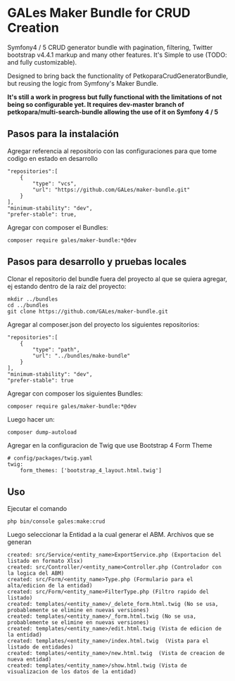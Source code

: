 # GALes Maker Bundle for CRUD Creation

Symfony4 / 5 CRUD generator bundle with pagination, filtering, Twitter bootstrap v4.4.1 markup and many other features. It's Simple to use (TODO: and fully customizable).

Designed to bring back the functionality of PetkoparaCrudGeneratorBundle, but reusing the logic from Symfony's Maker Bundle.

<b>It's still a work in progress but fully functional with the limitations of not being so configurable yet.
It requires dev-master branch of petkopara/multi-search-bundle allowing the use of it on Symfony 4 / 5</b>


## Pasos para la instalación
Agregar referencia al repositorio con las configuraciones para que tome codigo en estado en desarrollo

    "repositories":[
        {
            "type": "vcs",
            "url": "https://github.com/GALes/maker-bundle.git"
        }
    ],
    "minimum-stability": "dev",
    "prefer-stable": true,

Agregar con composer el Bundles:

    composer require gales/maker-bundle:*@dev

## Pasos para desarrollo y pruebas locales
Clonar el repositorio del bundle fuera del proyecto al que se quiera agregar, ej estando dentro de la raiz del proyecto:

    mkdir ../bundles
    cd ../bundles
    git clone https://github.com/GALes/maker-bundle.git

Agregar al composer.json del proyecto los siguientes repositorios:

    "repositories":[
        {
            "type": "path",
            "url": "../bundles/make-bundle"
        }
    ],
    "minimum-stability": "dev",
    "prefer-stable": true
    
Agregar con composer los siguientes Bundles:

    composer require gales/maker-bundle:*@dev

Luego hacer un:

    composer dump-autoload

Agregar en la configuracion de Twig que use Bootstrap 4 Form Theme

    # config/packages/twig.yaml
    twig:
        form_themes: ['bootstrap_4_layout.html.twig']
        
## Uso
Ejecutar el comando 

    php bin/console gales:make:crud

Luego seleccionar la Entidad a la cual generar el ABM. Archivos que se generan

    created: src/Service/<entity_name>ExportService.php (Exportacion del listado en formato Xlsx)
    created: src/Controller/<entity_name>Controller.php (Controlador con la logica del ABM)
    created: src/Form/<entity_name>Type.php (Formulario para el alta/edicion de la entidad)
    created: src/Form/<entity_name>FilterType.php (Filtro rapido del listado)
    created: templates/<entity_name>/_delete_form.html.twig (No se usa, probablemente se elimine en nuevas versiones)
    created: templates/<entity_name>/_form.html.twig (No se usa, probablemente se elimine en nuevas versiones)
    created: templates/<entity_name>/edit.html.twig (Vista de edicion de la entidad)
    created: templates/<entity_name>/index.html.twig  (Vista para el listado de entidades)
    created: templates/<entity_name>/new.html.twig  (Vista de creacion de nueva entidad)
    created: templates/<entity_name>/show.html.twig (Vista de visualizacion de los datos de la entidad)
